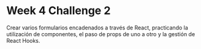 # Week 4 Challenge 2

Crear varios formularios encadenados a través de React, practicando la utilización de componentes, el paso de props de uno a otro y la gestión de React Hooks.
